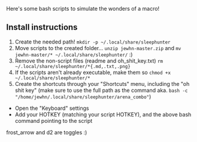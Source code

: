 Here's some bash scripts to simulate the wonders of a macro!

## Install instructions

1. Create the needed path! `mkdir -p ~/.local/share/sleephunter`
2. Move scripts to the created folder... `unzip jewhn-master.zip` and `mv jewhn-master/* ~/.local/share/sleephunter/` :)
3. Remove the non-script files (readme and oh_shit_key.txt) `rm ~/.local/share/sleephunter/*{.md,.txt,.png}`
3. If the scripts aren't already executable, make them so `chmod +x ~/.local/share/sleephunter/*`
4. Create the shortcuts through your "Shortcuts" menu, including the "oh shit key" (make sure to use the full path as the command aka. `bash -c "/home/jewhn/.local/share/sleephunter/arena_combo"`)
  - Open the "Keyboard" settings
  - Add your HOTKEY (matching your script HOTKEY), and the above bash command pointing to the script

frost_arrow and d2 are toggles :)

